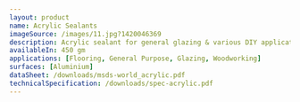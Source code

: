 ```yaml
---
layout: product
name: Acrylic Sealants
imageSource: /images/11.jpg?1420046369
description: Acrylic sealant for general glazing & various DIY applications.
availableIn: 450 gm
applications: [Flooring, General Purpose, Glazing, Woodworking]
surfaces: [Aluminium]
dataSheet: /downloads/msds-world_acrylic.pdf
technicalSpecification: /downloads/spec-acrylic.pdf
---
```


